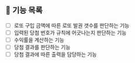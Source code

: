 ## 🚀 기능 목록
- [ ] 로또 구입 금액에 따른 로또 발권 갯수를 판단하는 기능
- [ ] 입력된 당첨 번호가 규칙에 어긋나는지 판단하는 기능
- [ ] 수익률을 계산하는 기능
- [ ] 당첨 결과를 판단하는 기능
- [ ] 당첨 결과에 따른 출력을 담당하는 기능
